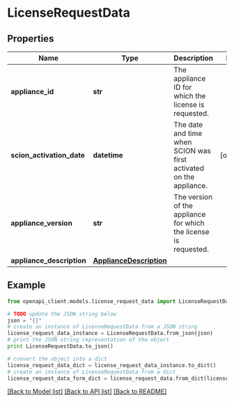 # LicenseRequestData


## Properties

Name | Type | Description | Notes
------------ | ------------- | ------------- | -------------
**appliance_id** | **str** | The appliance ID for which the license is requested. | 
**scion_activation_date** | **datetime** | The date and time when SCION was first activated on the appliance. | [optional] 
**appliance_version** | **str** | The version of the appliance for which the license is requested. | 
**appliance_description** | [**ApplianceDescription**](ApplianceDescription.md) |  | 

## Example

```python
from openapi_client.models.license_request_data import LicenseRequestData

# TODO update the JSON string below
json = "{}"
# create an instance of LicenseRequestData from a JSON string
license_request_data_instance = LicenseRequestData.from_json(json)
# print the JSON string representation of the object
print LicenseRequestData.to_json()

# convert the object into a dict
license_request_data_dict = license_request_data_instance.to_dict()
# create an instance of LicenseRequestData from a dict
license_request_data_form_dict = license_request_data.from_dict(license_request_data_dict)
```
[[Back to Model list]](../README.md#documentation-for-models) [[Back to API list]](../README.md#documentation-for-api-endpoints) [[Back to README]](../README.md)


